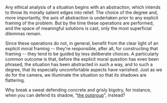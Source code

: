 Any ethical analysis of a situation begins with an abstraction,
which intends to throw its morally salient edges into relief. 
The choice of the degree and, more importantly, the axis of abstraction
is undertaken prior to any explicit framing of the problem. But by the
time these operations are performed, and the space of meaningful
solutions is cast, only the most superficial dilemmas remain. 

Since these operations do not, in general, benefit from the clear light of an
explicit moral framing -- they're responsible, after all, for constructing
that framing -- they tend to be guided by less deliberate choices. A particularly
common outcome is that, before the explicit moral question has even been
phrased, the situation has been abstracted in such a way, and to such a degree,
that its especially uncomfortable aspects have vanished. Just as we do
for the camera, we illuminate the situation so that its shadows are flattering.

Why break a sweat defending concrete and grisly bigotry, for instance, 
when you can defend its shadow, "[the outgroup](https://slatestarcodex.com/2014/09/30/i-can-tolerate-anything-except-the-outgroup/)", instead?




